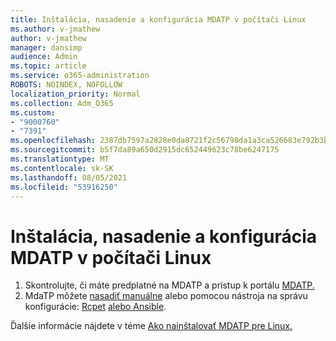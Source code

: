 ```yaml
---
title: Inštalácia, nasadenie a konfigurácia MDATP v počítači Linux
ms.author: v-jmathew
author: v-jmathew
manager: dansimp
audience: Admin
ms.topic: article
ms.service: o365-administration
ROBOTS: NOINDEX, NOFOLLOW
localization_priority: Normal
ms.collection: Adm_O365
ms.custom:
- "9000760"
- "7391"
ms.openlocfilehash: 2387db7597a2828e0da8721f2c56798da1a3ca526683e792b3b5828a05139df7
ms.sourcegitcommit: b5f7da89a650d2915dc652449623c78be6247175
ms.translationtype: MT
ms.contentlocale: sk-SK
ms.lasthandoff: 08/05/2021
ms.locfileid: "53916250"
---
```

# <a name="install-deploy-and-configure-mdatp-on-a-linux-machine"></a>Inštalácia, nasadenie a konfigurácia MDATP v počítači Linux

1. Skontrolujte, či máte predplatné na MDATP a prístup k portálu [MDATP.](https://go.microsoft.com/fwlink/?linkid=2144512)
2. MdaTP môžete [nasadiť manuálne](https://go.microsoft.com/fwlink/?linkid=2144809) alebo pomocou nástroja na správu konfigurácie: [Rcpet](https://go.microsoft.com/fwlink/?linkid=2144715) [alebo Ansible](https://go.microsoft.com/fwlink/?linkid=2144716).

Ďalšie informácie nájdete v téme [Ako nainštalovať MDATP pre Linux.](https://go.microsoft.com/fwlink/?linkid=2144717)
